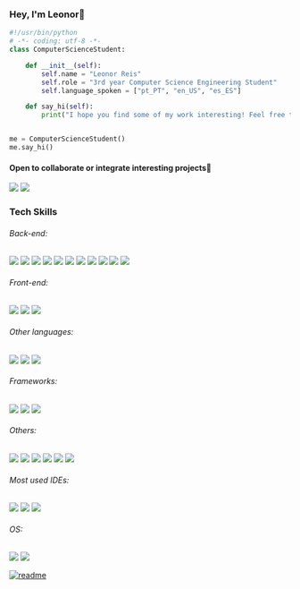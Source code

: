 ### Hey, I'm Leonor👋

```python
#!/usr/bin/python
# -*- coding: utf-8 -*-
class ComputerScienceStudent:

    def __init__(self):
        self.name = "Leonor Reis"
        self.role = "3rd year Computer Science Engineering Student"
        self.language_spoken = ["pt_PT", "en_US", "es_ES"]

    def say_hi(self):
        print("I hope you find some of my work interesting! Feel free to leave some feedback or suggestion.")


me = ComputerScienceStudent()
me.say_hi()
```

#### Open to collaborate or integrate interesting projects🚀
<div> 
  <a href = "mailto:leonorcolaco19@gmail.com"><img src="https://img.shields.io/badge/-Gmail-%23333?style=for-the-badge&logo=gmail&logoColor=white" target="_blank"></a>
  <a href="https://www.linkedin.com/in/leonor-reiss/" target="_blank"><img src="https://img.shields.io/badge/-LinkedIn-%230077B5?style=for-the-badge&logo=linkedin&logoColor=white" target="_blank"></a> 
  
</div>

### Tech Skills
###### Back-end:
[](https://img.shields.io/badge/ASM-MIPS-333333) [](https://img.shields.io/badge/-C-333333?style=flat&logo=C%2B%2B&logoColor=5459E2) ![](https://img.shields.io/badge/-C++-333333?style=flat&logo=C%2B%2B&logoColor=895BE6) ![](https://img.shields.io/badge/-C%23-333333?style=flat&logo=c-sharp&logoColor=239120) ![](https://img.shields.io/badge/Java-333333?style=flat&logo=java&logoColor=FFFFFF) ![](https://img.shields.io/badge/M-MatLab-333333) ![](https://img.shields.io/badge/Python-333333?style=flat&logo=python&logoColor=4F74DA) ![](https://img.shields.io/badge/Go-333333?style=flat&logo=go&logoColor=00ADD8) ![](https://img.shields.io/badge/PostgresSQL-333333?style=flat&logo=postgresql&logoColor=white) ![](https://img.shields.io/badge/Visual_Basic-333333?style=flat&logo=VisualStudio&logoColor=8332E1) ![](https://img.shields.io/badge/ASM-LLVM-333333) ![](https://img.shields.io/badge/L-Lex-333333) ![](https://img.shields.io/badge/Y-Yacc-333333) 

###### Front-end:
 ![](https://img.shields.io/badge/CSS-333333?style=flat&logo=css3&logoColor=1FC4D7) ![](https://img.shields.io/badge/HTML-333333?style=flat&logo=html5&logoColor=E67925) ![](https://img.shields.io/badge/Javascript-333333?style=flat&logo=javascript&logoColor=EED221)
 
###### Other languages:
![](https://img.shields.io/badge/R-333333?style=flat&logo=r&logoColor=217AEE) ![](https://img.shields.io/badge/Shell_Script-333333?style=flat&logo=gnu-bash&logoColor=white) ![](https://img.shields.io/badge/Markdown-333333?style=flat&logo=markdown&logoColor=white)

###### Frameworks:
![](https://img.shields.io/badge/Django-333333?style=flat&logo=django&logoColor=009900) ![](https://img.shields.io/badge/Flask-333333?style=flat&logo=flask&logoColor=white) ![](https://img.shields.io/badge/OpengGL-333333?style=flat&logo=opengl&logoColor=4568BA) 

###### Others:
![](https://img.shields.io/badge/Docker-333333?style=flat&logo=docker&logoColor=39AAE2) ![](https://img.shields.io/badge/Git-333333?style=flat&logo=git&logoColor=E28239) ![](https://img.shields.io/badge/GitHub-333333?style=flat&logo=github&logoColor=white) ![](https://img.shields.io/badge/GitKraken-333333?style=flat&logo=gitkraken&logoColor=6EB233) ![](https://img.shields.io/badge/GitLab-333333?style=flat&logo=gitlab&logoColor=white) ![](https://img.shields.io/badge/Postman-333333?style=flat&logo=postman&logoColor=EF9928) 

###### Most used IDEs:
 ![](https://img.shields.io/badge/Visual_Studio_Code-0078D4?style=flat&logo=visual%20studio%20code&logoColor=white) ![](https://img.shields.io/badge/Visual_Studio-5C2D91?style=flat&logo=visual%20studio&logoColor=white) ![](https://img.shields.io/badge/IntelliJIDEA-000000.svg?style=flat&logo=intellij-idea&logoColor=white)
###### OS: 
 ![](https://img.shields.io/badge/Windows-0078D6?style=flat&logo=windows&logoColor=white) ![](https://img.shields.io/badge/Linux_(Virtual_Machine)-FCC624?style=flat&logo=linux&logoColor=black)
 
 [![readme](https://github-readme-stats.vercel.app/api/pin/?username=leonorreis11&repo=leonorreis11&theme=react)](https://github.com/leonorreis11/leonorreis11)
	 



